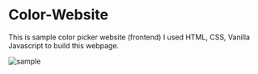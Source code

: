 # Color-Website
This is sample color picker website (frontend)
I used HTML, CSS, Vanilla Javascript to build this webpage.

![sample](https://user-images.githubusercontent.com/77573694/187873466-f703504b-9ae8-4abf-b0c2-ded492f3f31e.jpg)
